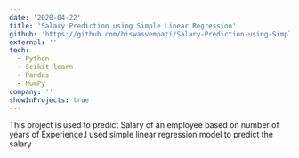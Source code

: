 ```yaml
---
date: '2020-04-22'
title: 'Salary Prediction using Simple Linear Regression'
github: 'https://github.com/biswasvempati/Salary-Prediction-using-Simple-Linear-Regression'
external: ''
tech:
  - Python
  - Scikit-learn
  - Pandas
  - NumPy
company: ''
showInProjects: true
---
```


This project is used to predict Salary of an employee based on number of years of Experience.I used simple linear regression model to predict the salary
